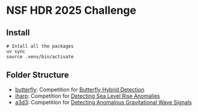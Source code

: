 # NSF HDR 2025 Challenge

## Install

```shell
# Intall all the packages
uv sync
source .venv/bin/activate
```

## Folder Structure

* [butterfly](butterfly/README.md): Competition for [Butterfly Hybrid Detection](https://www.codabench.org/competitions/3764/#/pages-tab)
* [iharp](iharp/README.md): Competition for [Detecting Sea Level Rise Anomalies](https://www.codabench.org/competitions/3223/)
* [a3d3](a3d3/README.md): Competition for [Detecting Anomalous Gravitational Wave Signals](https://www.codabench.org/competitions/2626/)
